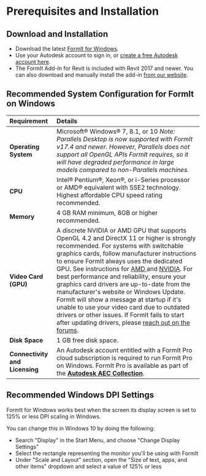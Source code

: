 # Prerequisites and Installation

## Download and Installation

* Download the latest [FormIt for Windows](https://formit.autodesk.com/page/download).
* Use your Autodesk account to sign in, or [create a free Autodesk account here](https://accounts.autodesk.com/).
* The FormIt Add-In for Revit is included with Revit 2017 and newer. You can also download and manually install the add-in [from our website](https://formit.autodesk.com/page/formit-revit).

## Recommended System Configuration for FormIt on Windows

| Requirement | Details |
| :--- | :--- |
| **Operating System** | Microsoft® Windows® 7, 8.1, or 10  _Note: Parallels Desktop is now supported with FormIt v17.4 and newer. However, Parallels does not support all OpenGL APIs FormIt requires, so it will have degraded performance in large models compared to non-Parallels machines._ |
| **CPU** | Intel® Pentium®, Xeon®, or i-Series processor or AMD® equivalent with SSE2 technology. Highest affordable CPU speed rating recommended. |
| **Memory** | 4 GB RAM minimum, 8GB or higher recommended. |
| **Video Card \(GPU\)** | A discrete NVIDIA or AMD GPU that supports OpenGL 4.2 and DirectX 11 or higher is strongly recommended. For systems with switchable graphics cards, follow manufacturer instructions to ensure FormIt always uses the dedicated GPU. See instructions for [AMD ](https://www.amd.com/en/support/kb/faq/dh-017)and [NVIDIA](http://nvidia.custhelp.com/app/answers/detail/a_id/2615/kw/manage%203d%20settings/related/1).   For best performance and reliability, ensure your graphics card drivers are up-to-date from the manufacturer's website or Windows Update. FormIt will show a message at startup if it's unable to use your video card due to outdated drivers or other issues. If FormIt fails to start after updating drivers, please [reach out on the forums](https://forums.autodesk.com/t5/formit-forum/bd-p/142). |
| **Disk Space** | 1 GB free disk space. |
| **Connectivity and Licensing** | An Autodesk account entitled with a FormIt Pro cloud subscription is required to run FormIt Pro on Windows. FormIt Pro is available as part of the [**Autodesk AEC Collection**](https://www.autodesk.com/collections/architecture-engineering-construction/overview). |

## Recommended Windows DPI Settings

FormIt for Windows works best when the screen its display screen is set to 125% or less DPI scaling in Windows.

You can change this in Windows 10 by doing the following:

* Search "Display" in the Start Menu, and choose "Change Display Settings" 
* Select the rectangle representing the monitor you'll be using with FormIt
* Under "Scale and Layout" section, open the "Size of text, apps, and other items" dropdown and select a value of 125% or less

